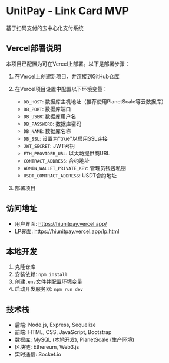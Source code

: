 # UnitPay - Link Card MVP

基于扫码支付的去中心化支付系统

## Vercel部署说明

本项目已配置为可在Vercel上部署。以下是部署步骤：

1. 在Vercel上创建新项目，并连接到GitHub仓库
2. 在Vercel项目设置中配置以下环境变量：
   - `DB_HOST`: 数据库主机地址（推荐使用PlanetScale等云数据库）
   - `DB_PORT`: 数据库端口
   - `DB_USER`: 数据库用户名
   - `DB_PASSWORD`: 数据库密码
   - `DB_NAME`: 数据库名称
   - `DB_SSL`: 设置为"true"以启用SSL连接
   - `JWT_SECRET`: JWT密钥
   - `ETH_PROVIDER_URL`: 以太坊提供商URL
   - `CONTRACT_ADDRESS`: 合约地址
   - `ADMIN_WALLET_PRIVATE_KEY`: 管理员钱包私钥
   - `USDT_CONTRACT_ADDRESS`: USDT合约地址

3. 部署项目

## 访问地址

- 用户界面: https://hiunitpay.vercel.app/
- LP界面: https://hiunitpay.vercel.app/lp.html

## 本地开发

1. 克隆仓库
2. 安装依赖: `npm install`
3. 创建`.env`文件并配置环境变量
4. 启动开发服务器: `npm run dev`

## 技术栈

- 后端: Node.js, Express, Sequelize
- 前端: HTML, CSS, JavaScript, Bootstrap
- 数据库: MySQL (本地开发), PlanetScale (生产环境)
- 区块链: Ethereum, Web3.js
- 实时通信: Socket.io
